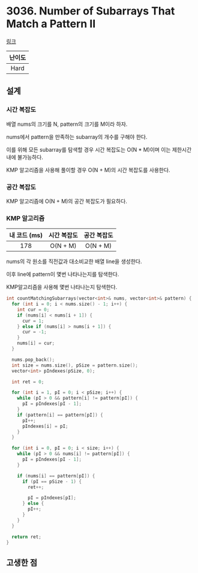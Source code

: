 # 3036. Number of Subarrays That Match a Pattern II

[링크](https://leetcode.com/problems/number-of-subarrays-that-match-a-pattern-ii/)

| 난이도 |
| :----: |
|  Hard  |

## 설계

### 시간 복잡도

배열 nums의 크기를 N, pattern의 크기를 M이라 하자.

nums에서 pattern을 만족하는 subarray의 개수를 구해야 한다.

이를 위해 모든 subarray를 탐색할 경우 시간 복잡도는 O(N \* M)이며 이는 제한시간 내에 불가능하다.

KMP 알고리즘을 사용해 풀이할 경우 O(N + M)의 시간 복잡도를 사용한다.

### 공간 복잡도

KMP 알고리즘에 O(N + M)의 공간 복잡도가 필요하다.

### KMP 알고리즘

| 내 코드 (ms) | 시간 복잡도 | 공간 복잡도 |
| :----------: | :---------: | :---------: |
|     178      |  O(N + M)   |  O(N + M)   |

nums의 각 원소를 직전값과 대소비교한 배열 line을 생성한다.

이후 line에 pattern이 몇번 나타나는지를 탐색한다.

KMP알고리즘을 사용해 몇번 나타나는지 탐색한다.

```cpp
int countMatchingSubarrays(vector<int>& nums, vector<int>& pattern) {
  for (int i = 0; i < nums.size() - 1; i++) {
    int cur = 0;
    if (nums[i] < nums[i + 1]) {
      cur = 1;
    } else if (nums[i] > nums[i + 1]) {
      cur = -1;
    }
    nums[i] = cur;
  }

  nums.pop_back();
  int size = nums.size(), pSize = pattern.size();
  vector<int> pIndexes(pSize, 0);

  int ret = 0;

  for (int i = 1, pI = 0; i < pSize; i++) {
    while (pI > 0 && pattern[i] != pattern[pI]) {
      pI = pIndexes[pI - 1];
    }
    if (pattern[i] == pattern[pI]) {
      pI++;
      pIndexes[i] = pI;
    }
  }

  for (int i = 0, pI = 0; i < size; i++) {
    while (pI > 0 && nums[i] != pattern[pI]) {
      pI = pIndexes[pI - 1];
    }

    if (nums[i] == pattern[pI]) {
      if (pI == pSize - 1) {
        ret++;

        pI = pIndexes[pI];
      } else {
        pI++;
      }
    }
  }

  return ret;
}
```

## 고생한 점

